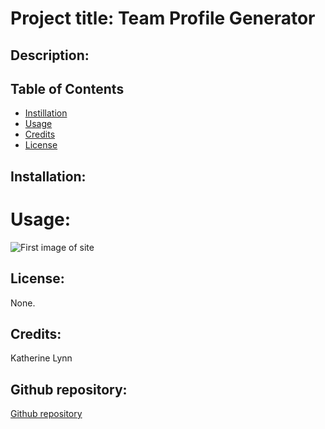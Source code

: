# Project title: Team Profile Generator

## Description: 



## Table of Contents
* [Instillation](#installation)
* [Usage](#usage)
* [Credits](#credits)
* [License](#license)


## Installation:



# Usage: 



![First image of site](placeholder) 

## License: 

None. 

## Credits: 

Katherine Lynn

## Github repository: 

[Github repository](https://github.com/klynn726/teamProfileGenerator)
